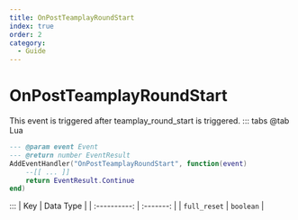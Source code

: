 ```yaml
---
title: OnPostTeamplayRoundStart
index: true
order: 2
category:
  - Guide
---
```


# OnPostTeamplayRoundStart
This event is triggered after teamplay_round_start is triggered.
::: tabs
@tab Lua
```lua
--- @param event Event
--- @return number EventResult
AddEventHandler("OnPostTeamplayRoundStart", function(event)
    --[[ ... ]]
    return EventResult.Continue
end)
```

:::
|      Key     | Data Type |
| :----------: | :-------: |
| `full_reset` | `boolean` |